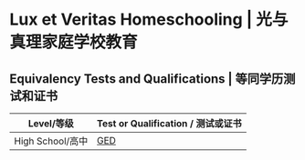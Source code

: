 # Lux et Veritas Homeschooling | 光与真理家庭学校教育

## Equivalency Tests and Qualifications | 等同学历测试和证书

| Level/等级 | Test or Qualification / 测试或证书 |
|---|---|
| High School/高中 | [GED](https://www.ged.com/en/) |
